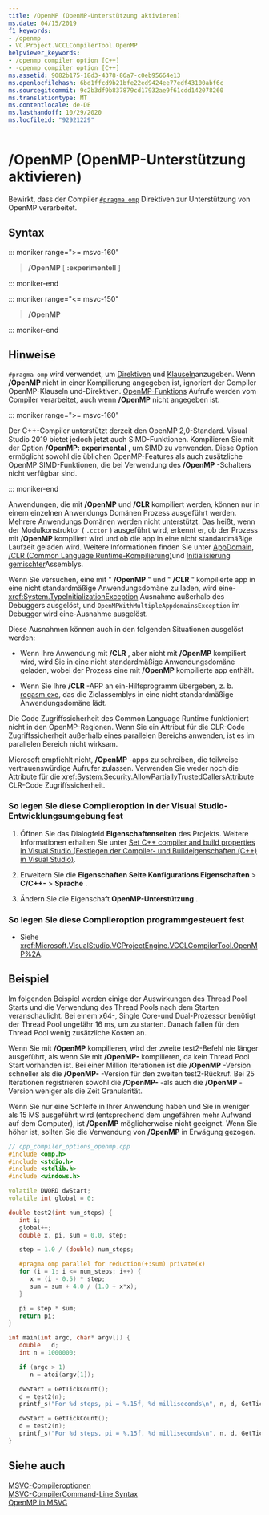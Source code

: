 ```yaml
---
title: /OpenMP (OpenMP-Unterstützung aktivieren)
ms.date: 04/15/2019
f1_keywords:
- /openmp
- VC.Project.VCCLCompilerTool.OpenMP
helpviewer_keywords:
- /openmp compiler option [C++]
- -openmp compiler option [C++]
ms.assetid: 9082b175-18d3-4378-86a7-c0eb95664e13
ms.openlocfilehash: 6bd1ffcd9b21bfe22ed9424ee77edf43100abf6c
ms.sourcegitcommit: 9c2b3df9b837879cd17932ae9f61cdd142078260
ms.translationtype: MT
ms.contentlocale: de-DE
ms.lasthandoff: 10/29/2020
ms.locfileid: "92921229"
---
```

# <a name="openmp-enable-openmp-support"></a>/OpenMP (OpenMP-Unterstützung aktivieren)

Bewirkt, dass der Compiler [`#pragma omp`](../../preprocessor/omp.md) Direktiven zur Unterstützung von OpenMP verarbeitet.

## <a name="syntax"></a>Syntax

::: moniker range=">= msvc-160"

> **/OpenMP** \[ **:**__experimentell__ ]

::: moniker-end

::: moniker range="<= msvc-150"

> **/OpenMP**

::: moniker-end

## <a name="remarks"></a>Hinweise

`#pragma omp` wird verwendet, um [Direktiven](../../parallel/openmp/reference/openmp-directives.md) und [Klauseln](../../parallel/openmp/reference/openmp-clauses.md)anzugeben. Wenn **/OpenMP** nicht in einer Kompilierung angegeben ist, ignoriert der Compiler OpenMP-Klauseln und-Direktiven. [OpenMP-Funktions](../../parallel/openmp/reference/openmp-functions.md) Aufrufe werden vom Compiler verarbeitet, auch wenn **/OpenMP** nicht angegeben ist.

::: moniker range=">= msvc-160"

Der C++-Compiler unterstützt derzeit den OpenMP 2,0-Standard. Visual Studio 2019 bietet jedoch jetzt auch SIMD-Funktionen. Kompilieren Sie mit der Option **/OpenMP: experimental** , um SIMD zu verwenden. Diese Option ermöglicht sowohl die üblichen OpenMP-Features als auch zusätzliche OpenMP SIMD-Funktionen, die bei Verwendung des **/OpenMP** -Schalters nicht verfügbar sind.

::: moniker-end

Anwendungen, die mit **/OpenMP** und **/CLR** kompiliert werden, können nur in einem einzelnen Anwendungs Domänen Prozess ausgeführt werden. Mehrere Anwendungs Domänen werden nicht unterstützt. Das heißt, wenn der Modulkonstruktor ( `.cctor` ) ausgeführt wird, erkennt er, ob der Prozess mit **/OpenMP** kompiliert wird und ob die app in eine nicht standardmäßige Laufzeit geladen wird. Weitere Informationen finden Sie unter [AppDomain](../../cpp/appdomain.md), [/CLR (Common Language Runtime-Kompilierung)](clr-common-language-runtime-compilation.md)und [Initialisierung gemischter](../../dotnet/initialization-of-mixed-assemblies.md)Assemblys.

Wenn Sie versuchen, eine mit " **/OpenMP** " und " **/CLR** " kompilierte app in eine nicht standardmäßige Anwendungsdomäne zu laden, wird eine- <xref:System.TypeInitializationException> Ausnahme außerhalb des Debuggers ausgelöst, und `OpenMPWithMultipleAppdomainsException` im Debugger wird eine-Ausnahme ausgelöst.

Diese Ausnahmen können auch in den folgenden Situationen ausgelöst werden:

- Wenn Ihre Anwendung mit **/CLR** , aber nicht mit **/OpenMP** kompiliert wird, wird Sie in eine nicht standardmäßige Anwendungsdomäne geladen, wobei der Prozess eine mit **/OpenMP** kompilierte app enthält.

- Wenn Sie Ihre **/CLR** -APP an ein-Hilfsprogramm übergeben, z. b. [regasm.exe](/dotnet/framework/tools/regasm-exe-assembly-registration-tool), das die Zielassemblys in eine nicht standardmäßige Anwendungsdomäne lädt.

Die Code Zugriffssicherheit des Common Language Runtime funktioniert nicht in den OpenMP-Regionen. Wenn Sie ein Attribut für die CLR-Code Zugriffssicherheit außerhalb eines parallelen Bereichs anwenden, ist es im parallelen Bereich nicht wirksam.

Microsoft empfiehlt nicht, **/OpenMP** -apps zu schreiben, die teilweise vertrauenswürdige Aufrufer zulassen. Verwenden Sie weder noch die Attribute für die <xref:System.Security.AllowPartiallyTrustedCallersAttribute> CLR-Code Zugriffssicherheit.

### <a name="to-set-this-compiler-option-in-the-visual-studio-development-environment"></a>So legen Sie diese Compileroption in der Visual Studio-Entwicklungsumgebung fest

1. Öffnen Sie das Dialogfeld **Eigenschaftenseiten** des Projekts. Weitere Informationen erhalten Sie unter [Set C++ compiler and build properties in Visual Studio (Festlegen der Compiler- und Buildeigenschaften (C++) in Visual Studio)](../working-with-project-properties.md).

1. Erweitern Sie die **Eigenschaften Seite Konfigurations Eigenschaften**  >  **C/C++-**  >  **Sprache** .

1. Ändern Sie die Eigenschaft **OpenMP-Unterstützung** .

### <a name="to-set-this-compiler-option-programmatically"></a>So legen Sie diese Compileroption programmgesteuert fest

- Siehe <xref:Microsoft.VisualStudio.VCProjectEngine.VCCLCompilerTool.OpenMP%2A>.

## <a name="example"></a>Beispiel

Im folgenden Beispiel werden einige der Auswirkungen des Thread Pool Starts und die Verwendung des Thread Pools nach dem Starten veranschaulicht. Bei einem x64-, Single Core-und Dual-Prozessor benötigt der Thread Pool ungefähr 16 ms, um zu starten. Danach fallen für den Thread Pool wenig zusätzliche Kosten an.

Wenn Sie mit **/OpenMP** kompilieren, wird der zweite test2-Befehl nie länger ausgeführt, als wenn Sie mit **/OpenMP-** kompilieren, da kein Thread Pool Start vorhanden ist. Bei einer Million Iterationen ist die **/OpenMP** -Version schneller als die **/OpenMP-** -Version für den zweiten test2-Rückruf. Bei 25 Iterationen registrieren sowohl die **/OpenMP-** -als auch die **/OpenMP** -Version weniger als die Zeit Granularität.

Wenn Sie nur eine Schleife in Ihrer Anwendung haben und Sie in weniger als 15 MS ausgeführt wird (entsprechend dem ungefähren mehr Aufwand auf dem Computer), ist **/OpenMP** möglicherweise nicht geeignet. Wenn Sie höher ist, sollten Sie die Verwendung von **/OpenMP** in Erwägung gezogen.

```cpp
// cpp_compiler_options_openmp.cpp
#include <omp.h>
#include <stdio.h>
#include <stdlib.h>
#include <windows.h>

volatile DWORD dwStart;
volatile int global = 0;

double test2(int num_steps) {
   int i;
   global++;
   double x, pi, sum = 0.0, step;

   step = 1.0 / (double) num_steps;

   #pragma omp parallel for reduction(+:sum) private(x)
   for (i = 1; i <= num_steps; i++) {
      x = (i - 0.5) * step;
      sum = sum + 4.0 / (1.0 + x*x);
   }

   pi = step * sum;
   return pi;
}

int main(int argc, char* argv[]) {
   double   d;
   int n = 1000000;

   if (argc > 1)
      n = atoi(argv[1]);

   dwStart = GetTickCount();
   d = test2(n);
   printf_s("For %d steps, pi = %.15f, %d milliseconds\n", n, d, GetTickCount() - dwStart);

   dwStart = GetTickCount();
   d = test2(n);
   printf_s("For %d steps, pi = %.15f, %d milliseconds\n", n, d, GetTickCount() - dwStart);
}
```

## <a name="see-also"></a>Siehe auch

[MSVC-Compileroptionen](compiler-options.md) \
[MSVC-CompilerCommand-Line Syntax](compiler-command-line-syntax.md) \
[OpenMP in MSVC](../../parallel/openmp/openmp-in-visual-cpp.md)
